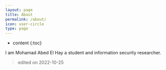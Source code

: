 ```yaml
---
layout: page
title: About
permalink: /about/
icon: user-circle
type: page
---
```


* content
{:toc}



I am Mohamad Abed El Hay a student and  information security researcher.


> edited on 2022-10-25
 <!-- with a good technical background and a highly analytical mind. I have been involved in the security filed for the last 2 years, constantly learning and researching.  -->

<!-- I have solid experience working with Windows, Linux and UNIX operating systems. Programming  wise I am familiar with JavaScript, GO, PHP, C which I can understand and analyze. While languages that I  understand and write programs with are Python, C++, Bash Script, SED, AWK. I have wide networking knowledge and understand Network Layers, OSI Model, TCP/IP Model, Interfaces and Protocols (ICMP, TCP, UDB, HTTP/S, FTP, DNS, SSH, SSL, TLS, OAuth, SAML, LDAP).

 Hacking is my biggest strength, I Started with learning about common vulnerabilities and exploiting them using Metasploit, Nmap, hydra.. and vulnerable virtual machines. Then I moved to web application hacking where I learned OWASP top 10 and other security vulnerabilities while practicing on hacking platforms like Hackthebox, TryHackMe, pentester lab and vulnerable web apps like DVWA, bWAPP and Juice shop on top of that I played CTF's like picoCTF 2019/2022 and hackerone101 CTF.  -->
